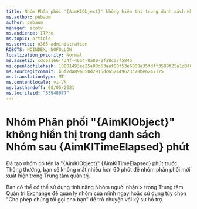 ```yaml
---
title: Nhóm Phân phối '{AimKIObject}' không hiển thị trong danh sách Nhóm sau {AimKITimeElapsed} phút
ms.author: pebaum
author: pebaum
manager: scotv
ms.audience: ITPro
ms.topic: article
ms.service: o365-administration
ROBOTS: NOINDEX, NOFOLLOW
localization_priority: Normal
ms.assetid: cdc6a166-434f-4654-8a80-2fa8ca7f5845
ms.openlocfilehash: 10001493ee25a08d53aaf00f53e6008a35fdff3589f25a1d348547de08a6fd3a
ms.sourcegitcommit: b5f7da89a650d2915dc652449623c78be6247175
ms.translationtype: MT
ms.contentlocale: vi-VN
ms.lasthandoff: 08/05/2021
ms.locfileid: "53948077"
---
```

# <a name="distribution-group-aimkiobject-not-showing-in-groups-list-after-aimkitimeelapsed-minutes"></a>Nhóm Phân phối "{AimKIObject}" không hiển thị trong danh sách Nhóm sau {AimKITimeElapsed} phút

Đã tạo nhóm có tên là "{AimKIObject}" {AimKITimeElapsed} phút trước. Thông thường, bạn sẽ không mất nhiều hơn 60 phút để nhóm phân phối mới xuất hiện trong Trung tâm quản trị.
  
Bạn có thể có thể sử dụng tính năng Nhóm người nhận > trong Trung tâm Quản trị [Exchange](https://outlook.office365.com/ecp/?rfr=Admin_o365&amp;exsvurl=1&amp;mkt=en-US.aspx) để quản lý nhóm của mình ngay hoặc sử dụng tùy chọn "Cho phép chúng tôi gọi cho bạn" để trò chuyện với kỹ sư hỗ trợ. 
  